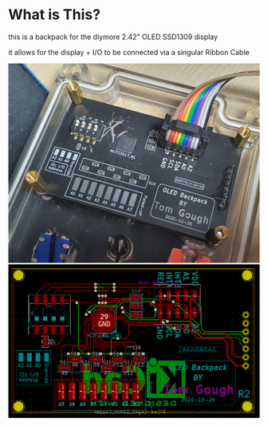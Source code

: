 <h1>What is This?</h1>
<p>this is a backpack for the diymore 2.42" OLED SSD1309 display</p>
<p>it allows for the display + I/O to be connected via a singular Ribbon Cable</p>

![Assembled Product](https://github.com/SeriouslyNotTom/DIYMORE-OLED/raw/master/images/INPRODUCT.jpg)
![Kicad PCB](https://github.com/SeriouslyNotTom/DIYMORE-OLED/raw/master/images/PCB.png)